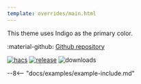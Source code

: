 ```yaml
---
template: overrides/main.html
---
```


This theme uses Indigo as the primary color.

:material-github: [Github repository][m3-theme-github-url]

[![hacs][hacs-badge]][hacs-url]
[![release][release-badge]][release-url]
![downloads][downloads-badge]

--8<-- "docs/examples/example-include.md"

<!---
  References to pictures...
--->

[M3 Palettes]: ../assets/screenshots/m3-theme-d09-palettes.png
[M3 Surfaces]: ../assets/screenshots/m3-theme-d09-surfaces.png
[M3 Light]: ../assets/screenshots/m3-theme-d09-light.png
[M3 Dark]: ../assets/screenshots/m3-theme-d09-dark.png

[M3 Example Light]: ../assets/screenshots/m3-example-d09-light.png
[M3 Example Dark]: ../assets/screenshots/m3-example-d09-dark.png

<!---
  References to external links...
--->

[sak-example-12-url]: https://swiss-army-knife.docs.amoebelabs.com/examples/example-12/
[m3-theme-github-url]: https://github.com/AmoebeLabs/HA-Theme_M3-09-Indigo

<!-- Badges -->

[hacs-url]: https://github.com/hacs/default
[hacs-badge]: https://img.shields.io/badge/HACS-Default-41BDF5.svg?style=for-the-badge
[release-badge]: https://img.shields.io/github/v/release/AmoebeLabs/HA-Theme_M3-09-Indigo?style=for-the-badge
[downloads-badge]: https://img.shields.io/github/downloads/AmoebeLabs/HA-Theme_M3-09-Indigo/total?style=for-the-badge


<!-- References -->

[home-assistant]: https://www.home-assistant.io/
[home-assitant-theme-docs]: https://www.home-assistant.io/integrations/frontend/#defining-themes
[hacs]: https://hacs.xyz
[release-url]: https://github.com/AmoebeLabs/HA-Theme_M3-09-Indigo/releases
[sak-docs-url]: https://swiss-army-knife.docs.amoebelabs.com/